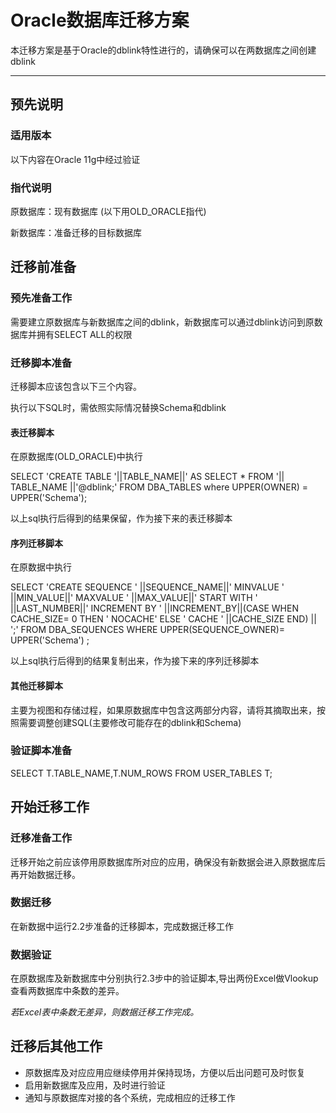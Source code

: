 # Oracle数据库迁移方案

本迁移方案是基于Oracle的dblink特性进行的，请确保可以在两数据库之间创建dblink

---

## 预先说明

### 适用版本

以下内容在Oracle 11g中经过验证

### 指代说明

原数据库：现有数据库 (以下用OLD_ORACLE指代)

新数据库：准备迁移的目标数据库

## 迁移前准备

### 预先准备工作

需要建立原数据库与新数据库之间的dblink，新数据库可以通过dblink访问到原数据库并拥有SELECT ALL的权限

### 迁移脚本准备

迁移脚本应该包含以下三个内容。

执行以下SQL时，需依照实际情况替换Schema和dblink

#### 表迁移脚本

在原数据库(OLD_ORACLE)中执行

SELECT 'CREATE TABLE '||TABLE_NAME||' AS SELECT * FROM '|| TABLE_NAME ||'@dblink;' FROM DBA_TABLES where UPPER(OWNER) = UPPER('Schema');

以上sql执行后得到的结果保留，作为接下来的表迁移脚本

#### 序列迁移脚本

在原数据中执行

SELECT  'CREATE SEQUENCE ' ||SEQUENCE_NAME||' MINVALUE ' ||MIN_VALUE||' MAXVALUE ' ||MAX_VALUE||' START WITH ' ||LAST_NUMBER||' INCREMENT BY ' ||INCREMENT_BY||(CASE WHEN CACHE_SIZE= 0 THEN  ' NOCACHE'   ELSE   ' CACHE ' ||CACHE_SIZE END) || ';' FROM DBA_SEQUENCES WHERE UPPER(SEQUENCE_OWNER)= UPPER('Schema')  ;

以上sql执行后得到的结果复制出来，作为接下来的序列迁移脚本

#### 其他迁移脚本

主要为视图和存储过程，如果原数据库中包含这两部分内容，请将其摘取出来，按照需要调整创建SQL(主要修改可能存在的dblink和Schema)

### 验证脚本准备

SELECT T.TABLE_NAME,T.NUM_ROWS FROM USER_TABLES T;

## 开始迁移工作

### 迁移准备工作

迁移开始之前应该停用原数据库所对应的应用，确保没有新数据会进入原数据库后再开始数据迁移。

### 数据迁移

在新数据中运行2.2步准备的迁移脚本，完成数据迁移工作

### 数据验证

在原数据库及新数据库中分别执行2.3步中的验证脚本,导出两份Excel做Vlookup查看两数据库中条数的差异。

*若Excel表中条数无差异，则数据迁移工作完成。*

## 迁移后其他工作

* 原数据库及对应应用应继续停用并保持现场，方便以后出问题可及时恢复
* 启用新数据库及应用，及时进行验证
* 通知与原数据库对接的各个系统，完成相应的迁移工作
